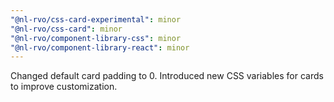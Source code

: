 ```yaml
---
"@nl-rvo/css-card-experimental": minor
"@nl-rvo/css-card": minor
"@nl-rvo/component-library-css": minor
"@nl-rvo/component-library-react": minor
---
```


Changed default card padding to 0.
Introduced new CSS variables for cards to improve customization.
